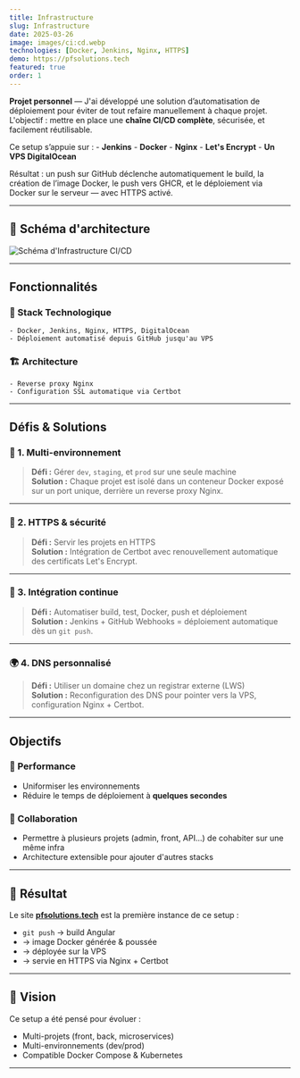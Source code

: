```yaml
---
title: Infrastructure
slug: Infrastructure
date: 2025-03-26
image: images/ci:cd.webp
technologies: [Docker, Jenkins, Nginx, HTTPS]
demo: https://pfsolutions.tech
featured: true
order: 1
---
```


**Projet personnel** — J'ai développé une solution d’automatisation de déploiement pour éviter de tout refaire manuellement à chaque projet.  
L'objectif : mettre en place une **chaîne CI/CD complète**, sécurisée, et facilement réutilisable.

Ce setup s’appuie sur :
    - **Jenkins**
    - **Docker**
    - **Nginx**
    - **Let's Encrypt**
    - **Un VPS DigitalOcean**

Résultat : un push sur GitHub déclenche automatiquement le build, la création de l’image Docker, le push vers GHCR, et le déploiement via Docker sur le serveur — avec HTTPS activé.

---

## 🔧 Schéma d'architecture

![Schéma d'Infrastructure CI/CD](images/infra-schema.png)

---

## Fonctionnalités

### 🔧 Stack Technologique
    - Docker, Jenkins, Nginx, HTTPS, DigitalOcean
    - Déploiement automatisé depuis GitHub jusqu'au VPS

### 🏗️ Architecture
    - Reverse proxy Nginx
    - Configuration SSL automatique via Certbot

---

## Défis & Solutions

### 🧱 1. Multi-environnement

> **Défi :** Gérer `dev`, `staging`, et `prod` sur une seule machine  
> **Solution :** Chaque projet est isolé dans un conteneur Docker exposé sur un port unique, derrière un reverse proxy Nginx.

---

### 🔐 2. HTTPS & sécurité

> **Défi :** Servir les projets en HTTPS  
> **Solution :** Intégration de Certbot avec renouvellement automatique des certificats Let's Encrypt.

---

### 🔁 3. Intégration continue

> **Défi :** Automatiser build, test, Docker, push et déploiement  
> **Solution :** Jenkins + GitHub Webhooks = déploiement automatique dès un `git push`.

---

### 🌍 4. DNS personnalisé

> **Défi :** Utiliser un domaine chez un registrar externe (LWS)  
> **Solution :** Reconfiguration des DNS pour pointer vers la VPS, configuration Nginx + Certbot.

---

## Objectifs

### 🚀 Performance
- Uniformiser les environnements
- Réduire le temps de déploiement à **quelques secondes**

### 🤝 Collaboration
- Permettre à plusieurs projets (admin, front, API...) de cohabiter sur une même infra
- Architecture extensible pour ajouter d'autres stacks

---

## 🎯 Résultat

Le site **[pfsolutions.tech](https://pfsolutions.tech)** est la première instance de ce setup :

- `git push` → build Angular
- → image Docker générée & poussée
- → déployée sur la VPS
- → servie en HTTPS via Nginx + Certbot

---

## 🔭 Vision

Ce setup a été pensé pour évoluer :
- Multi-projets (front, back, microservices)
- Multi-environnements (dev/prod)
- Compatible Docker Compose & Kubernetes

---
